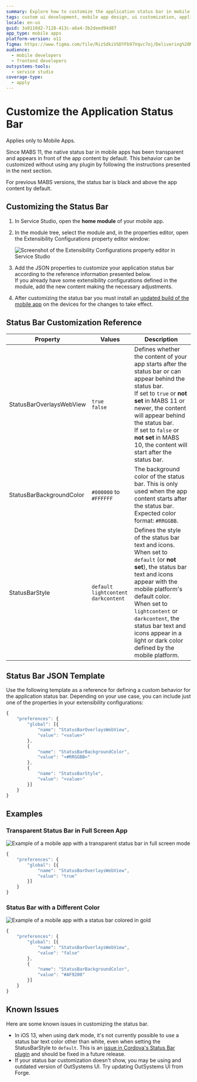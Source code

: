 ```yaml
---
summary: Explore how to customize the application status bar in mobile apps using OutSystems 11 (O11) without plugins.
tags: custom ui development, mobile app design, ui customization, application development, user experience enhancements
locale: en-us
guid: 3a9110d2-7128-413c-a6a4-3b2deed94d87
app_type: mobile apps
platform-version: o11
figma: https://www.figma.com/file/RizSdkiVSDYFb97Vqvc7oj/Delivering%20Mobile%20Apps?node-id=307:224
audience:
  - mobile developers
  - frontend developers
outsystems-tools:
  - service studio
coverage-type:
  - apply
---
```


# Customize the Application Status Bar

<div class="info" markdown="1">

Applies only to Mobile Apps.

</div>

Since MABS 11, the native status bar in mobile apps has been transparent and appears in front of the app content by default. This behavior can be customized without using any plugin by following the instructions presented in the next section.

For previous MABS versions, the status bar is black and above the app content by default.

## Customizing the Status Bar

1. In Service Studio, open the **home module** of your mobile app. 

2. In the module tree, select the module and, in the properties editor, open the Extensibility Configurations property editor window: 

    ![Screenshot of the Extensibility Configurations property editor in Service Studio](images/ss_extensibility_in_module_properties.png "Extensibility Configurations in Module Properties")

3. Add the JSON properties to customize your application status bar according to the reference information presented below.  
    If you already have some extensibility configurations defined in the module, add the new content making the necessary adjustments.

4. After customizing the status bar you must install an [updated build of the mobile app](<../mobile-app-update-scenarios.md#situations-when-the-user-must-install-a-new-build>) on the devices for the changes to take effect. 

## Status Bar Customization Reference

Property  |  Values  |  Description  
---|---|---  
StatusBarOverlaysWebView  |  `true` <br/> `false` |  Defines whether the content of your app starts after the status bar or can appear behind the status bar.<br/>If set to `true` or **not set** in MABS 11 or newer, the content will appear behind the status bar.<br/>If set to `false` or **not set** in MABS 10, the content will start after the status bar.
StatusBarBackgroundColor  |  `#000000` to `#FFFFFF` |  The background color of the status bar. This is only used when the app content starts after the status bar.<br/>Expected color format: `#RRGGBB`.  
StatusBarStyle  |  `default` <br/> `lightcontent` <br/> `darkcontent` |  Defines the style of the status bar text and icons.<br/>When set to `default` (or **not set**), the status bar text and icons appear with the mobile platform's default color.<br/>When set to `lightcontent` or `darkcontent`, the status bar text and icons appear in a light or dark color defined by the mobile platform.

## Status Bar JSON Template

Use the following template as a reference for defining a custom behavior for the application status bar. Depending on your use case, you can include just one of the properties in your extensibility configurations:

```javascript
{
    "preferences": {
        "global": [{
            "name": "StatusBarOverlaysWebView",
            "value": "<value>"
        },
        {
            "name": "StatusBarBackgroundColor",
            "value": "<#RRGGBB>"
        },
        {
            "name": "StatusBarStyle",
            "value": "<value>"
        }]
    }
}
```

## Examples

### Transparent Status Bar in Full Screen App

![Example of a mobile app with a transparent status bar in full screen mode](images/transparent_statusbar.png "Transparent Status Bar Example")

```javascript   
{
    "preferences": {
        "global": [{
            "name": "StatusBarOverlaysWebView",
            "value": "true"
        }]
    }
}
```

### Status Bar with a Different Color

![Example of a mobile app with a status bar colored in gold](images/differentcolor_statusbar.png "Colored Status Bar Example")

```javascript        
{
    "preferences": {
        "global": [{
            "name": "StatusBarOverlaysWebView",
            "value": "false"
        },
        {
            "name": "StatusBarBackgroundColor",
            "value": "#AF9200"
        }]
    }
}
```

## Known Issues

Here are some known issues in customizing the status bar.

* In iOS 13, when using dark mode, it's not currently possible to use a status bar text color other than white, even when setting the StatusBarStyle to `default`. This is an [issue in Cordova's Status Bar plugin](https://github.com/apache/cordova-plugin-statusbar/issues/148) and should be fixed in a future release.
* If your status bar customization doesn't show, you may be using and outdated version of OutSystems UI. Try updating OutSystems UI from Forge.